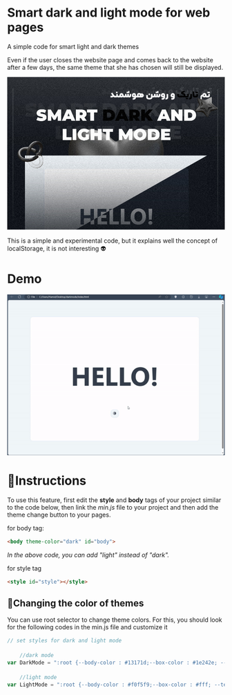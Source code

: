 # Smart dark and light mode for web pages
A simple code for smart light and dark themes

Even if the user closes the website page and comes back to the website after a few days, the same theme that she has chosen will still be displayed.

![infographic](/img/readme-img.jpg)

This is a simple and experimental code, but it explains well the concept of localStorage, it is not interesting 👽

# Demo
![infographic](/img/demo.gif)

# 🔑Instructions
To use this feature, first edit the **style** and **body** tags of your project similar to the code below, then link the *min.js* file to your project and then add the theme change button to your pages.

for body tag:
```html
<body theme-color="dark" id="body">
```
*In the above code, you can add "light" instead of "dark".*

for style tag 
```html
<style id="style"></style>
```
## 💎Changing the color of themes
You can use root selector to change theme colors. For this, you should look for the following codes in the min.js file and customize it
```javascript
// set styles for dark and light mode

    //dark mode
var DarkMode = ":root {--body-color : #13171d;--box-color : #1e242e; --text-color:#fff;--border-color :#323b4a;}"
    
    //light mode
var LightMode = ":root {--body-color : #f0f5f9;--box-color : #fff; --text-color:#343d4c; --border-color :#d7e0f9;}"
```